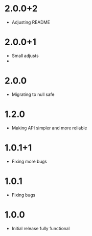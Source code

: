 # 2.0.0+2
- Adjusting README

# 2.0.0+1
- Small adjusts
- 
# 2.0.0
- Migrating to null safe

# 1.2.0

- Making API simpler and more reliable

# 1.0.1+1

- Fixing more bugs

# 1.0.1

- Fixing bugs

# 1.0.0

- Initial release fully functional